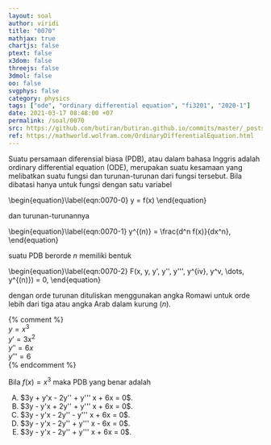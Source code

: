 ```yaml
---
layout: soal
author: viridi
title: "0070"
mathjax: true
chartjs: false
ptext: false
x3dom: false
threejs: false
3dmol: false
oo: false
svgphys: false
category: physics
tags: ["ode", "ordinary differential equation", "fi3201", "2020-1"]
date: 2021-03-17 08:48:00 +07
permalink: /soal/0070
src: https://github.com/butiran/butiran.github.io/commits/master/_posts/soal/04/2021-03-17-ode-0.md
ref: https://mathworld.wolfram.com/OrdinaryDifferentialEquation.html
---
```

Suatu persamaan diferensial biasa (PDB), atau dalam bahasa Inggris adalah ordinary differential equation (ODE), merupakan suatu kesamaan yang melibatkan suatu fungsi dan turunan-turunan dari fungsi tersebut. Bila dibatasi hanya untuk fungsi dengan satu variabel

\begin{equation}\label{eqn:0070-0}
y = f(x)
\end{equation}

dan turunan-turunannya

\begin{equation}\label{eqn:0070-1}
y^{(n)} = \frac{d^n f(x)}{dx^n},
\end{equation}

suatu PDB berorde $n$ memiliki bentuk

\begin{equation}\label{eqn:0070-2}
F(x, y, y', y'', y''', y^{iv}, y^v, \dots, y^{(n)}) = 0,
\end{equation}

dengan orde turunan dituliskan menggunakan angka Romawi untuk orde lebih dari tiga atau angka Arab dalam kurung $(n)$.

{% comment %} \
$y = x^3$ \
$y' = 3x^2$ \
$y'' = 6x$ \
$y''' = 6$ \
{% endcomment %}

Bila $f(x) = x^3$ maka PDB yang benar adalah

<ol type="A">
<li>$3y + y'x - 2y'' + y''' x +  6x = 0$.
<li>$3y - y'x + 2y'' + y''' x +  6x = 0$.
<li>$3y - y'x - 2y'' - y''' x +  6x = 0$.
<li>$3y - y'x - 2y'' + y''' x -  6x = 0$.
<li>$3y - y'x - 2y'' + y''' x +  6x = 0$.
